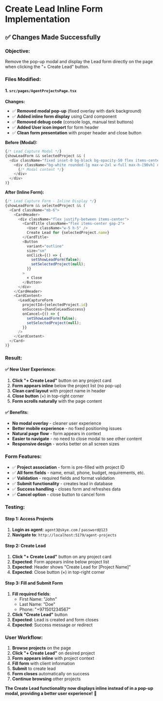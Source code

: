 # Create Lead Inline Form Implementation

## ✅ **Changes Made Successfully**

### **Objective:**
Remove the pop-up modal and display the Lead form directly on the page when clicking the "+ Create Lead" button.

### **Files Modified:**

#### **1. `src/pages/AgentProjectsPage.tsx`**
**Changes:**
- ✅ **Removed modal pop-up** (fixed overlay with dark background)
- ✅ **Added inline form display** using Card component
- ✅ **Removed debug code** (console logs, manual test buttons)
- ✅ **Added User icon import** for form header
- ✅ **Clean form presentation** with proper header and close button

**Before (Modal):**
```typescript
{/* Lead Capture Modal */}
{showLeadForm && selectedProject && (
  <div className="fixed inset-0 bg-black bg-opacity-50 flex items-center justify-center z-50 p-4">
    <div className="bg-white rounded-lg max-w-2xl w-full max-h-[90vh] overflow-y-auto">
      {/* Modal content */}
    </div>
  </div>
)}
```

**After (Inline Form):**
```typescript
{/* Lead Capture Form - Inline Display */}
{showLeadForm && selectedProject && (
  <Card className="mb-6">
    <CardHeader>
      <div className="flex justify-between items-center">
        <CardTitle className="flex items-center gap-2">
          <User className="w-5 h-5" />
          Create Lead for {selectedProject.name}
        </CardTitle>
        <Button
          variant="outline"
          size="sm"
          onClick={() => {
            setShowLeadForm(false);
            setSelectedProject(null);
          }}
        >
          × Close
        </Button>
      </div>
    </CardHeader>
    <CardContent>
      <LeadCaptureForm
        projectId={selectedProject.id}
        onSuccess={handleLeadSuccess}
        onCancel={() => {
          setShowLeadForm(false);
          setSelectedProject(null);
        }}
      />
    </CardContent>
  </Card>
)}
```

### **Result:**

#### **✅ New User Experience:**
1. **Click "+ Create Lead"** button on any project card
2. **Form appears inline** below the project list (no pop-up)
3. **Clean card layout** with project name in header
4. **Close button** (×) in top-right corner
5. **Form scrolls naturally** with the page content

#### **✅ Benefits:**
- **No modal overlay** - cleaner user experience
- **Better mobile experience** - no fixed positioning issues
- **Natural page flow** - form appears in context
- **Easier to navigate** - no need to close modal to see other content
- **Responsive design** - works better on all screen sizes

### **Form Features:**
- ✅ **Project association** - form is pre-filled with project ID
- ✅ **All form fields** - name, email, phone, budget, requirements, etc.
- ✅ **Validation** - required fields and format validation
- ✅ **Submit functionality** - creates lead in database
- ✅ **Success handling** - closes form and refreshes data
- ✅ **Cancel option** - close button to cancel form

### **Testing:**

#### **Step 1: Access Projects**
1. **Login as agent**: `agent3@skye.com` / `password@123`
2. **Navigate to**: `http://localhost:5179/agent-projects`

#### **Step 2: Create Lead**
1. **Click "+ Create Lead"** button on any project card
2. **Expected**: Form appears inline below project list
3. **Expected**: Header shows "Create Lead for [Project Name]"
4. **Expected**: Close button (×) in top-right corner

#### **Step 3: Fill and Submit Form**
1. **Fill required fields**:
   - First Name: "John"
   - Last Name: "Doe"
   - Phone: "+971501234567"
2. **Click "Create Lead"** button
3. **Expected**: Lead is created and form closes
4. **Expected**: Success message or redirect

### **User Workflow:**
1. **Browse projects** on the page
2. **Click "+ Create Lead"** on desired project
3. **Form appears inline** with project context
4. **Fill form** with client information
5. **Submit** to create lead
6. **Form closes** automatically on success
7. **Continue browsing** other projects

**The Create Lead functionality now displays inline instead of in a pop-up modal, providing a better user experience!** 🎉
